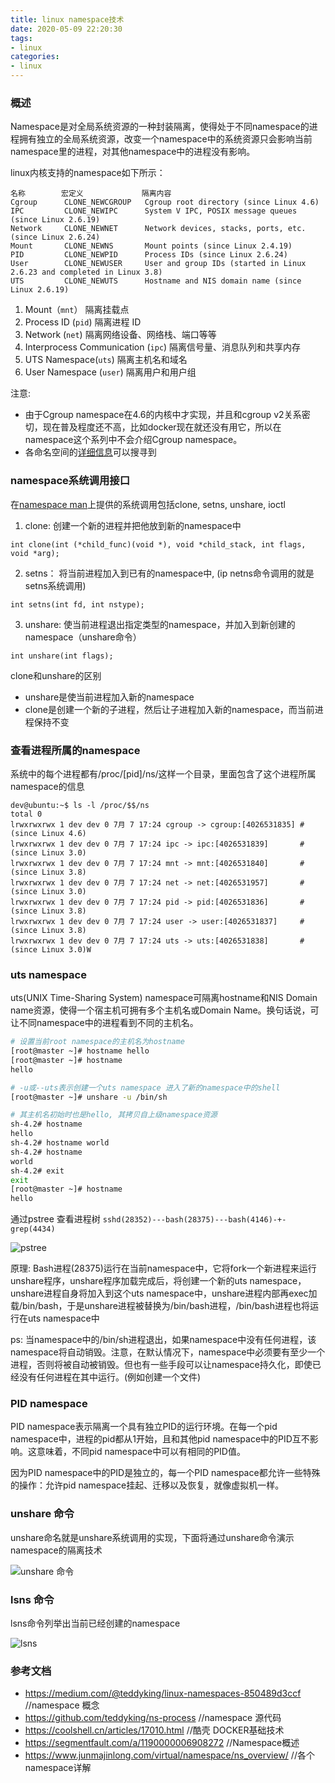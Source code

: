 ```yaml
---
title: linux namespace技术
date: 2020-05-09 22:20:30
tags:
- linux
categories:
- linux
---
```


### 概述

Namespace是对全局系统资源的一种封装隔离，使得处于不同namespace的进程拥有独立的全局系统资源，改变一个namespace中的系统资源只会影响当前namespace里的进程，对其他namespace中的进程没有影响。

linux内核支持的namespace如下所示：
```
名称        宏定义             隔离内容                       
Cgroup      CLONE_NEWCGROUP   Cgroup root directory (since Linux 4.6)
IPC         CLONE_NEWIPC      System V IPC, POSIX message queues (since Linux 2.6.19)
Network     CLONE_NEWNET      Network devices, stacks, ports, etc. (since Linux 2.6.24)
Mount       CLONE_NEWNS       Mount points (since Linux 2.4.19)
PID         CLONE_NEWPID      Process IDs (since Linux 2.6.24)
User        CLONE_NEWUSER     User and group IDs (started in Linux 2.6.23 and completed in Linux 3.8)
UTS         CLONE_NEWUTS      Hostname and NIS domain name (since Linux 2.6.19)
```
1. Mount（`mnt`） 隔离挂载点
2. Process ID (`pid`) 隔离进程 ID
3. Network (`net`) 隔离网络设备、网络栈、端口等等
4. Interprocess Communication (`ipc`)  隔离信号量、消息队列和共享内存
5. UTS Namespace(`uts`) 隔离主机名和域名
6. User Namespace (`user`)  隔离用户和用户组

注意:

- 由于Cgroup namespace在4.6的内核中才实现，并且和cgroup v2关系密切，现在普及程度还不高，比如docker现在就还没有用它，所以在namespace这个系列中不会介绍Cgroup namespace。
- 各命名空间的[详细信息](https://man7.org/linux/man-pages/man7)可以搜寻到

### namespace系统调用接口
在[namespace man](https://man7.org/linux/man-pages/man7/namespaces.7.html)上提供的系统调用包括clone, setns, unshare, ioctl

1. clone: 创建一个新的进程并把他放到新的namespace中
``` 
int clone(int (*child_func)(void *), void *child_stack, int flags, void *arg);
```

2. setns： 将当前进程加入到已有的namespace中, (ip netns命令调用的就是setns系统调用)
```
int setns(int fd, int nstype);
```

3. unshare: 使当前进程退出指定类型的namespace，并加入到新创建的namespace（unshare命令）
```
int unshare(int flags);
```

clone和unshare的区别
- unshare是使当前进程加入新的namespace
- clone是创建一个新的子进程，然后让子进程加入新的namespace，而当前进程保持不变

### 查看进程所属的namespace
系统中的每个进程都有/proc/[pid]/ns/这样一个目录，里面包含了这个进程所属namespace的信息
```
dev@ubuntu:~$ ls -l /proc/$$/ns     
total 0
lrwxrwxrwx 1 dev dev 0 7月 7 17:24 cgroup -> cgroup:[4026531835] #(since Linux 4.6)
lrwxrwxrwx 1 dev dev 0 7月 7 17:24 ipc -> ipc:[4026531839]       #(since Linux 3.0)
lrwxrwxrwx 1 dev dev 0 7月 7 17:24 mnt -> mnt:[4026531840]       #(since Linux 3.8)
lrwxrwxrwx 1 dev dev 0 7月 7 17:24 net -> net:[4026531957]       #(since Linux 3.0)
lrwxrwxrwx 1 dev dev 0 7月 7 17:24 pid -> pid:[4026531836]       #(since Linux 3.8)
lrwxrwxrwx 1 dev dev 0 7月 7 17:24 user -> user:[4026531837]     #(since Linux 3.8)
lrwxrwxrwx 1 dev dev 0 7月 7 17:24 uts -> uts:[4026531838]       #(since Linux 3.0)W
```

### uts namespace

uts(UNIX Time-Sharing System) namespace可隔离hostname和NIS Domain name资源，使得一个宿主机可拥有多个主机名或Domain Name。换句话说，可让不同namespace中的进程看到不同的主机名。

```bash
# 设置当前root namespace的主机名为hostname
[root@master ~]# hostname hello
[root@master ~]# hostname
hello

# -u或--uts表示创建一个uts namespace 进入了新的namespace中的shell
[root@master ~]# unshare -u /bin/sh

# 其主机名初始时也是hello, 其拷贝自上级namespace资源
sh-4.2# hostname
hello
sh-4.2# hostname world
sh-4.2# hostname
world
sh-4.2# exit
exit
[root@master ~]# hostname
hello
```

通过pstree 查看进程树 `sshd(28352)---bash(28375)---bash(4146)-+-grep(4434)`

![pstree](https://tva1.sinaimg.cn/large/008i3skNgy1gslihlpatvj31gm0s2jyw.jpg)

原理: Bash进程(28375)运行在当前namespace中，它将fork一个新进程来运行unshare程序，unshare程序加载完成后，将创建一个新的uts namespace，unshare进程自身将加入到这个uts namespace中，unshare进程内部再exec加载/bin/bash，于是unshare进程被替换为/bin/bash进程，/bin/bash进程也将运行在uts namespace中

ps: 当namespace中的/bin/sh进程退出，如果namespace中没有任何进程，该namespace将自动销毁。注意，在默认情况下，namespace中必须要有至少一个进程，否则将被自动被销毁。但也有一些手段可以让namespace持久化，即使已经没有任何进程在其中运行。(例如创建一个文件)

### PID namespace

PID namespace表示隔离一个具有独立PID的运行环境。在每一个pid namespace中，进程的pid都从1开始，且和其他pid namespace中的PID互不影响。这意味着，不同pid namespace中可以有相同的PID值。

因为PID namespace中的PID是独立的，每一个PID namespace都允许一些特殊的操作：允许pid namespace挂起、迁移以及恢复，就像虚拟机一样。




### unshare 命令

unshare命名就是unshare系统调用的实现，下面将通过unshare命令演示namespace的隔离技术

![unshare 命令](https://tva1.sinaimg.cn/large/008i3skNgy1gslhd4myd7j31g00o40wh.jpg)



### lsns 命令

lsns命令列举出当前已经创建的namespace

![lsns](https://tva1.sinaimg.cn/large/008i3skNgy1gslhmuhvacj31k60tojv7.jpg)

### 参考文档

- https://medium.com/@teddyking/linux-namespaces-850489d3ccf   //namespace 概念
- https://github.com/teddyking/ns-process  //namespace 源代码
- https://coolshell.cn/articles/17010.html //酷壳 DOCKER基础技术
- https://segmentfault.com/a/1190000006908272 //Namespace概述
- https://www.junmajinlong.com/virtual/namespace/ns_overview/  //各个namespace详解

